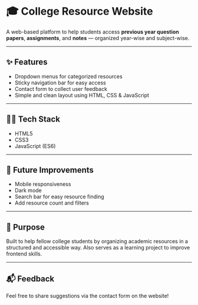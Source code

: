 # 🎓 College Resource Website

A web-based platform to help students access **previous year question papers**, **assignments**, and **notes** — organized year-wise and subject-wise.

---

## ✨ Features
- Dropdown menus for categorized resources
- Sticky navigation bar for easy access
- Contact form to collect user feedback
- Simple and clean layout using HTML, CSS & JavaScript

---

## 🧑‍💻 Tech Stack
- HTML5
- CSS3
- JavaScript (ES6)

---

## 🚧 Future Improvements
- Mobile responsiveness
- Dark mode
- Search bar for easy resource finding
- Add resource count and filters

---

## 🌱 Purpose
Built to help fellow college students by organizing academic resources in a structured and accessible way. Also serves as a learning project to improve frontend skills.

---

## 📬 Feedback
Feel free to share suggestions via the contact form on the website!
